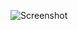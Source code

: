 ![Screenshot](https://raw.githubusercontent.com/Cryakl/Ultimate-RAT-Collection/refs/heads/main/PcShare/PcShare%202007/Screenshot.png)
